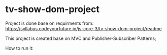 # tv-show-dom-project
 
Project is done base on requirments from: https://syllabus.codeyourfuture.io/js-core-3/tv-show-dom-project/readme

This project is created base on MVC and Publisher-Subscriber Patterns;

How to run it: 
